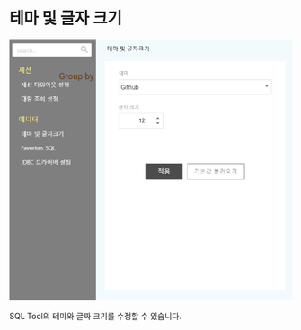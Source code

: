 # 테마 및 글자 크기

![&#xD14C;&#xB9C8; &#xBC0F; &#xAE00;&#xC790;&#xD06C;&#xAE30;](../../.gitbook/assets/_-_-_-_.png)

 SQL Tool의 테마와 글짜 크기를 수정할 수 있습니다.  

